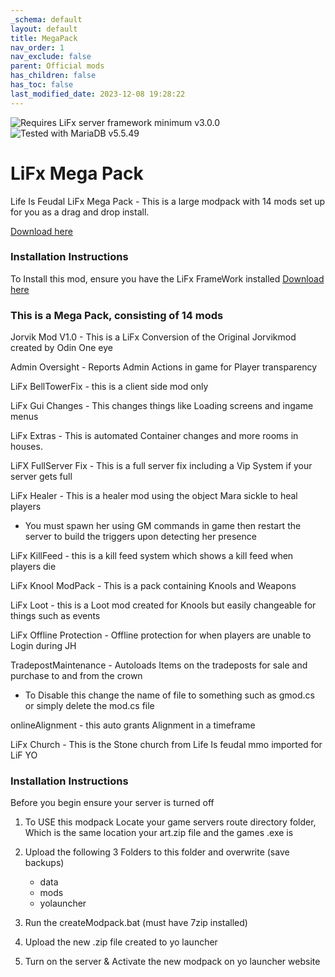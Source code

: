 ```yaml
---
_schema: default
layout: default
title: MegaPack
nav_order: 1
nav_exclude: false
parent: Official mods
has_children: false
has_toc: false
last_modified_date: 2023-12-08 19:28:22
---
```

![](https://img.shields.io/badge/LiFx%20Server%20-%3Ev3.0.0-green "Requires LiFx server framework minimum v3.0.0")![](https://img.shields.io/badge/MariaDB%20-%3Ev5.5.49-green "Tested with MariaDB v5.5.49")

# LiFx Mega Pack

Life Is Feudal LiFx Mega Pack - This is a large modpack with 14 mods set up for you as a drag and drop install.

[Download here](https://github.com/LiF-x/LiFx-MegaPack/releases/latest)&nbsp;

### Installation Instructions

To Install this mod, ensure you have the LiFx FrameWork installed [Download here](https://lifxmod.com/)

### This is a Mega Pack, consisting of 14 mods

Jorvik Mod V1.0 - This is a LiFx Conversion of the Original Jorvikmod created by Odin One eye

Admin Oversight - Reports Admin Actions in game for Player transparency

LiFx BellTowerFix - this is a client side mod only

LiFx Gui Changes - This changes things like Loading screens and ingame menus

LiFx Extras - This is automated Container changes and more rooms in houses.

LiFX FullServer Fix - This is a full server fix including a Vip System if your server gets full

LiFx Healer - This is a healer mod using the object Mara sickle to heal players

* You must spawn her using GM commands in game then restart the server to build the triggers upon detecting her presence

LiFx KillFeed - this is a kill feed system which shows a kill feed when players die

LiFx Knool ModPack - This is a pack containing Knools and Weapons

LiFx Loot - this is a Loot mod created for Knools but easily changeable for things such as events

LiFx Offline Protection - Offline protection for when players are unable to Login during JH

TradepostMaintenance - Autoloads Items on the tradeposts for sale and purchase to and from the crown

* To Disable this change the name of file to something such as gmod.cs or simply delete the mod.cs file

onlineAlignment - this auto grants Alignment in a timeframe

LiFx Church - This is the Stone church from Life Is feudal mmo imported for LiF YO

### Installation Instructions

Before you begin ensure your server is turned off

1. To USE this modpack Locate your game servers route directory folder, Which is the same location your art.zip file and the games .exe is

2. Upload the following 3 Folders to this folder and overwrite (save backups)
   * data
   * mods
   * yolauncher
3. Run the createModpack.bat (must have 7zip installed)

4. Upload the new .zip file created to yo launcher

5. Turn on the server & Activate the new modpack on yo launcher website